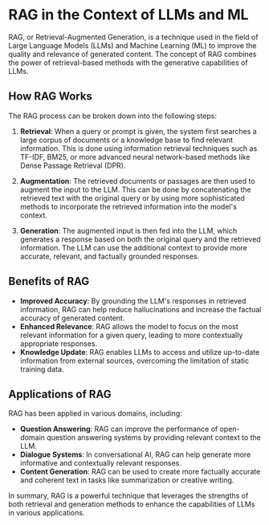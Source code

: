 # RAG in the Context of LLMs and ML

RAG, or Retrieval-Augmented Generation, is a technique used in the field of Large Language Models (LLMs) and Machine Learning (ML) to improve the quality and relevance of generated content. The concept of RAG combines the power of retrieval-based methods with the generative capabilities of LLMs.

## How RAG Works

The RAG process can be broken down into the following steps:

1. **Retrieval**: When a query or prompt is given, the system first searches a large corpus of documents or a knowledge base to find relevant information. This is done using information retrieval techniques such as TF-IDF, BM25, or more advanced neural network-based methods like Dense Passage Retrieval (DPR).

2. **Augmentation**: The retrieved documents or passages are then used to augment the input to the LLM. This can be done by concatenating the retrieved text with the original query or by using more sophisticated methods to incorporate the retrieved information into the model's context.

3. **Generation**: The augmented input is then fed into the LLM, which generates a response based on both the original query and the retrieved information. The LLM can use the additional context to provide more accurate, relevant, and factually grounded responses.

## Benefits of RAG

- **Improved Accuracy**: By grounding the LLM's responses in retrieved information, RAG can help reduce hallucinations and increase the factual accuracy of generated content.
- **Enhanced Relevance**: RAG allows the model to focus on the most relevant information for a given query, leading to more contextually appropriate responses.
- **Knowledge Update**: RAG enables LLMs to access and utilize up-to-date information from external sources, overcoming the limitation of static training data.

## Applications of RAG

RAG has been applied in various domains, including:

- **Question Answering**: RAG can improve the performance of open-domain question answering systems by providing relevant context to the LLM.
- **Dialogue Systems**: In conversational AI, RAG can help generate more informative and contextually relevant responses.
- **Content Generation**: RAG can be used to create more factually accurate and coherent text in tasks like summarization or creative writing.

In summary, RAG is a powerful technique that leverages the strengths of both retrieval and generation methods to enhance the capabilities of LLMs in various applications.


